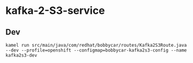 # kafka-2-S3-service

## Dev

`kamel run src/main/java/com/redhat/bobbycar/routes/Kafka2S3Route.java --dev --profile=openshift --configmap=bobbycar-kafka2s3-config --name kafka2s3-dev`